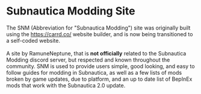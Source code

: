 # Subnautica Modding Site
The SNM (Abbreviation for "Subnautica Modding") site was originally built using the https://carrd.co/ website builder, and is now being transitioned to a self-coded website.
<br></br>
A site by RamuneNeptune, that is __not officially__ related to the Subnautica Modding discord server, but respected and known throughout the community.
SNM is used to provide users simple, good looking, and easy to follow guides for modding in Subnautica, as well as a few lists of mods broken by game updates, due to platform, and an up to date list of BepInEx mods that work with the Subnautica 2.0 update.
